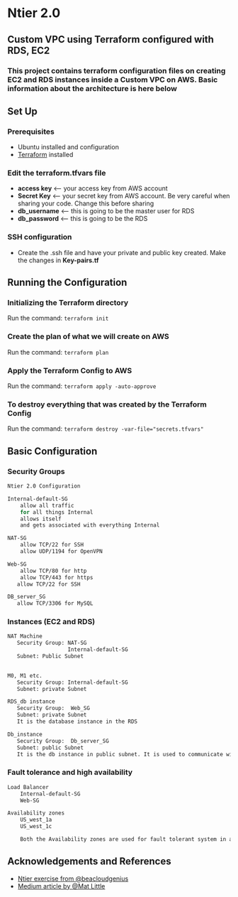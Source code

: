 # Ntier 2.0
## Custom VPC using Terraform configured with RDS, EC2 

### This project contains terraform configuration files on creating EC2 and RDS instances inside a Custom VPC on AWS. Basic information about the architecture is here  below

## Set Up
### Prerequisites
- Ubuntu installed and configuration
- [Terraform](https://www.terraform.io/downloads) installed

### Edit the terraform.tfvars file
 - **access key** <-- your access key from AWS account 
  - **Secret Key** <-- your secret key from AWS account. Be very careful when sharing your code. Change this before sharing 
  - **db_username** <-- this is going to be the master user for RDS
  - **db_password** <-- this is going to be the RDS 


### SSH configuration
- Create the .ssh file and have your private and public key created. Make the changes in **Key-pairs.tf**

## Running the Configuration
### Initializing the Terraform directory
Run the command: `terraform init`

### Create the plan of what we will create on AWS
Run the command: `terraform plan`

### Apply the Terraform Config to AWS
Run the command: `terraform apply -auto-approve`

### To destroy everything that was created by the Terraform Config
Run the command: `terraform destroy -var-file="secrets.tfvars"`
## Basic Configuration


### Security Groups
```bash
Ntier 2.0 Configuration

Internal-default-SG
	allow all traffic 
	for all things Internal
	allows itself
	and gets associated with everything Internal

NAT-SG
	allow TCP/22 for SSH
	allow UDP/1194 for OpenVPN

Web-SG
	allow TCP/80 for http
	allow TCP/443 for https
   allow TCP/22 for SSH

DB_server_SG
   allow TCP/3306 for MySQL 
```
### Instances (EC2 and RDS)

```bash
NAT Machine
   Security Group: NAT-SG
                   Internal-default-SG
   Subnet: Public Subnet
  

M0, M1 etc.
   Security Group: Internal-default-SG
   Subnet: private Subnet 

RDS_db instance
   Security Group:  Web_SG
   Subnet: private Subnet 
   It is the database instance in the RDS

Db_instance
   Security Group:  Db_server_SG
   Subnet: public Subnet 
   It is the db instance in public subnet. It is used to communicate with the rds database using port 3306.
```

### Fault tolerance and high availability
```bash
Load Balancer
	Internal-default-SG
	Web-SG

Availability zones
    US_west_1a
    US_west_1c

    Both the Availability zones are used for fault tolerant system in app servers app1 and app2 
```

## Acknowledgements and References

 - [Ntier exercise from @beacloudgenius](https://github.com/beacloudgenius/ntier)
 - [Medium article by @Mat Little](https://medium.com/strategio/using-terraform-to-create-aws-vpc-ec2-and-rds-instances-c7f3aa416133)

